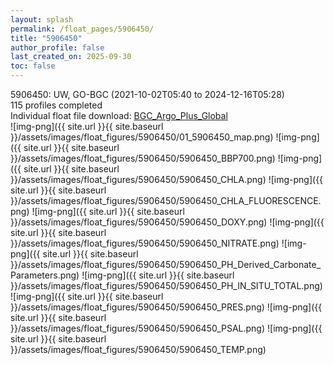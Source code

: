 ```yaml
---
layout: splash
permalink: /float_pages/5906450/
title: "5906450"
author_profile: false
last_created_on: 2025-09-30
toc: false
---
```

 
5906450: UW, GO-BGC (2021-10-02T05:40 to 2024-12-16T05:28)\
115 profiles completed\
Individual float file download: [BGC_Argo_Plus_Global](https://ftp.soest.hawaii.edu/bgc_argo_plus/Individual_Floats/outliers_removed/5906450_Sprof_processed.nc)\
![img-png]({{ site.url }}{{ site.baseurl }}/assets/images/float_figures/5906450/01_5906450_map.png)
![img-png]({{ site.url }}{{ site.baseurl }}/assets/images/float_figures/5906450/5906450_BBP700.png)
![img-png]({{ site.url }}{{ site.baseurl }}/assets/images/float_figures/5906450/5906450_CHLA.png)
![img-png]({{ site.url }}{{ site.baseurl }}/assets/images/float_figures/5906450/5906450_CHLA_FLUORESCENCE.png)
![img-png]({{ site.url }}{{ site.baseurl }}/assets/images/float_figures/5906450/5906450_DOXY.png)
![img-png]({{ site.url }}{{ site.baseurl }}/assets/images/float_figures/5906450/5906450_NITRATE.png)
![img-png]({{ site.url }}{{ site.baseurl }}/assets/images/float_figures/5906450/5906450_PH_Derived_Carbonate_Parameters.png)
![img-png]({{ site.url }}{{ site.baseurl }}/assets/images/float_figures/5906450/5906450_PH_IN_SITU_TOTAL.png)
![img-png]({{ site.url }}{{ site.baseurl }}/assets/images/float_figures/5906450/5906450_PRES.png)
![img-png]({{ site.url }}{{ site.baseurl }}/assets/images/float_figures/5906450/5906450_PSAL.png)
![img-png]({{ site.url }}{{ site.baseurl }}/assets/images/float_figures/5906450/5906450_TEMP.png)

